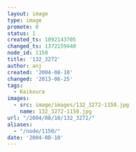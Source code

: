 ```yaml
---
layout: image
type: image
promote: 0
status: 1
created_ts: 1092143705
changed_ts: 1372159440
node_id: 1150
title: '132_3272'
author: anj
created: '2004-08-10'
changed: '2013-06-25'
tags:
  - Kaikoura
images:
  - src: image/images/132_3272-1150.jpg
    name: 132_3272-1150.jpg
url: "/2004/08/10/132_3272/"
aliases:
  - "/node/1150/"
date: '2004-08-10'
---
```


